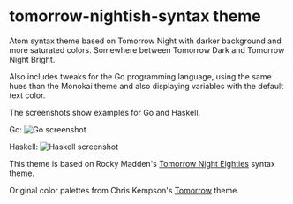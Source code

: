 # tomorrow-nightish-syntax theme

Atom syntax theme based on Tomorrow Night with darker background and more saturated colors. Somewhere between Tomorrow Dark and Tomorrow Night Bright.

Also includes tweaks for the Go programming language, using the same hues than the Monokai theme and also displaying variables with the default text color.

The screenshots show examples for Go and Haskell.

Go:
![Go screenshot](https://raw.githubusercontent.com/db47h/tomorrow-nightish-syntax/images/go.png)

Haskell:
![Haskell screenshot](https://raw.githubusercontent.com/db47h/tomorrow-nightish-syntax/images/haskell.png)

This theme is based on Rocky Madden's [Tomorrow Night Eighties](https://atom.io/themes/tomorrow-night-eighties-syntax) syntax theme.

Original color palettes from Chris Kempson's [Tomorrow](https://github.com/chriskempson/tomorrow-theme) theme.
